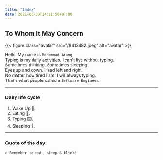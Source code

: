 ```yaml
---
title: "Index"
date: 2021-06-30T14:21:50+07:00
---
```


## To Whom It May Concern

{{< figure class="avatar" src="/8413482.jpeg" alt="avatar" >}}

Hello! My name is `Mohammad Anang`.  
Typing is my daily activities. I can't live without typing.  
Sometimes thinking. Sometimes sleeping.  
Eyes up and down. Head left and right.  
No matter how tired I am. I will always typing.  
That's what people called a `Software Engineer`.  

***

### Daily life cycle

1. Wake Up 🌅.  
2. Eating 🍜.  
3. Typing ⌨️.  
4. Sleeping 🌙.  

***

### Quote of the day

```javascript
> Remember to eat, sleep & blink!
```
